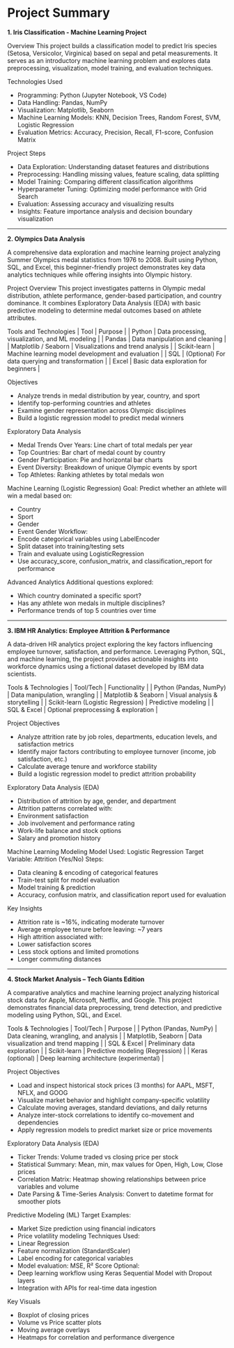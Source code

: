 # Project Summary

**1. Iris Classification - Machine Learning Project**

Overview
This project builds a classification model to predict Iris species (Setosa, Versicolor, Virginica) based on sepal and petal measurements. It serves as an introductory machine learning problem and explores data preprocessing, visualization, model training, and evaluation techniques.

Technologies Used
- Programming: Python (Jupyter Notebook, VS Code)
- Data Handling: Pandas, NumPy
- Visualization: Matplotlib, Seaborn
- Machine Learning Models: KNN, Decision Trees, Random Forest, SVM, Logistic Regression
- Evaluation Metrics: Accuracy, Precision, Recall, F1-score, Confusion Matrix
  
Project Steps
- Data Exploration: Understanding dataset features and distributions
- Preprocessing: Handling missing values, feature scaling, data splitting
- Model Training: Comparing different classification algorithms
- Hyperparameter Tuning: Optimizing model performance with Grid Search
- Evaluation: Assessing accuracy and visualizing results
- Insights: Feature importance analysis and decision boundary visualization

------------------------------------------------------------------------------------------------------------------------------------------------------------------------------------------------------------
**2. Olympics Data Analysis**

A comprehensive data exploration and machine learning project analyzing Summer Olympics medal statistics from 1976 to 2008. Built using Python, SQL, and Excel, this beginner-friendly project demonstrates key data analytics techniques while offering insights into Olympic history.

Project Overview
This project investigates patterns in Olympic medal distribution, athlete performance, gender-based participation, and country dominance. It combines Exploratory Data Analysis (EDA) with basic predictive modeling to determine medal outcomes based on athlete attributes.

Tools and Technologies
| Tool | Purpose | 
| Python | Data processing, visualization, and ML modeling | 
| Pandas | Data manipulation and cleaning | 
| Matplotlib / Seaborn | Visualizations and trend analysis | 
| Scikit-learn | Machine learning model development and evaluation | 
| SQL | (Optional) For data querying and transformation | 
| Excel | Basic data exploration for beginners | 

Objectives
- Analyze trends in medal distribution by year, country, and sport
- Identify top-performing countries and athletes
- Examine gender representation across Olympic disciplines
- Build a logistic regression model to predict medal winners

Exploratory Data Analysis
- Medal Trends Over Years: Line chart of total medals per year
- Top Countries: Bar chart of medal count by country
- Gender Participation: Pie and horizontal bar charts
- Event Diversity: Breakdown of unique Olympic events by sport
- Top Athletes: Ranking athletes by total medals won

Machine Learning (Logistic Regression)
Goal: Predict whether an athlete will win a medal based on:
- Country
- Sport
- Gender
- Event Gender
Workflow:
- Encode categorical variables using LabelEncoder
- Split dataset into training/testing sets
- Train and evaluate using LogisticRegression
- Use accuracy_score, confusion_matrix, and classification_report for performance

Advanced Analytics
Additional questions explored:
- Which country dominated a specific sport?
- Has any athlete won medals in multiple disciplines?
- Performance trends of top 5 countries over time

----------------------------------------------------------------------------------------------------------------------------------------------------------------------------------------------------------------
**3. IBM HR Analytics: Employee Attrition & Performance**

A data-driven HR analytics project exploring the key factors influencing employee turnover, satisfaction, and performance. Leveraging Python, SQL, and machine learning, the project provides actionable insights into workforce dynamics using a fictional dataset developed by IBM data scientists.

Tools & Technologies
| Tool/Tech | Functionality | 
| Python (Pandas, NumPy) | Data manipulation, wrangling | 
| Matplotlib & Seaborn | Visual analysis & storytelling | 
| Scikit-learn (Logistic Regression) | Predictive modeling | 
| SQL & Excel | Optional preprocessing & exploration | 

Project Objectives
- Analyze attrition rate by job roles, departments, education levels, and satisfaction metrics
- Identify major factors contributing to employee turnover (income, job satisfaction, etc.)
- Calculate average tenure and workforce stability
- Build a logistic regression model to predict attrition probability

Exploratory Data Analysis (EDA)
- Distribution of attrition by age, gender, and department
- Attrition patterns correlated with:
- Environment satisfaction
- Job involvement and performance rating
- Work-life balance and stock options
- Salary and promotion history

Machine Learning Modeling
Model Used: Logistic Regression
Target Variable: Attrition (Yes/No)
Steps:
- Data cleaning & encoding of categorical features
- Train-test split for model evaluation
- Model training & prediction
- Accuracy, confusion matrix, and classification report used for evaluation

Key Insights
- Attrition rate is ~16%, indicating moderate turnover
- Average employee tenure before leaving: ~7 years
- High attrition associated with:
- Lower satisfaction scores
- Less stock options and limited promotions
- Longer commuting distances

------------------------------------------------------------------------------------------------------------------------------------------------------------------------------------------------------------
**4. Stock Market Analysis – Tech Giants Edition**

A comparative analytics and machine learning project analyzing historical stock data for Apple, Microsoft, Netflix, and Google. This project demonstrates financial data preprocessing, trend detection, and predictive modeling using Python, SQL, and Excel.

Tools & Technologies
| Tool/Tech | Purpose | 
| Python (Pandas, NumPy) | Data cleaning, wrangling, and analysis | 
| Matplotlib, Seaborn | Data visualization and trend mapping | 
| SQL & Excel | Preliminary data exploration | 
| Scikit-learn | Predictive modeling (Regression) | 
| Keras (optional) | Deep learning architecture (experimental) | 


Project Objectives
-  Load and inspect historical stock prices (3 months) for AAPL, MSFT, NFLX, and GOOG
-  Visualize market behavior and highlight company-specific volatility
-  Calculate moving averages, standard deviations, and daily returns
-  Analyze inter-stock correlations to identify co-movement and dependencies
-  Apply regression models to predict market size or price movements

Exploratory Data Analysis (EDA)
- Ticker Trends: Volume traded vs closing price per stock
- Statistical Summary: Mean, min, max values for Open, High, Low, Close prices
- Correlation Matrix: Heatmap showing relationships between price variables and volume
- Date Parsing & Time-Series Analysis: Convert to datetime format for smoother plots

Predictive Modeling (ML)
Target Examples:
- Market Size prediction using financial indicators
- Price volatility modeling
Techniques Used:
- Linear Regression
- Feature normalization (StandardScaler)
- Label encoding for categorical variables
- Model evaluation: MSE, R² Score
Optional:
- Deep learning workflow using Keras Sequential Model with Dropout layers
- Integration with APIs for real-time data ingestion

Key Visuals
- Boxplot of closing prices
- Volume vs Price scatter plots
- Moving average overlays
- Heatmaps for correlation and performance divergence






